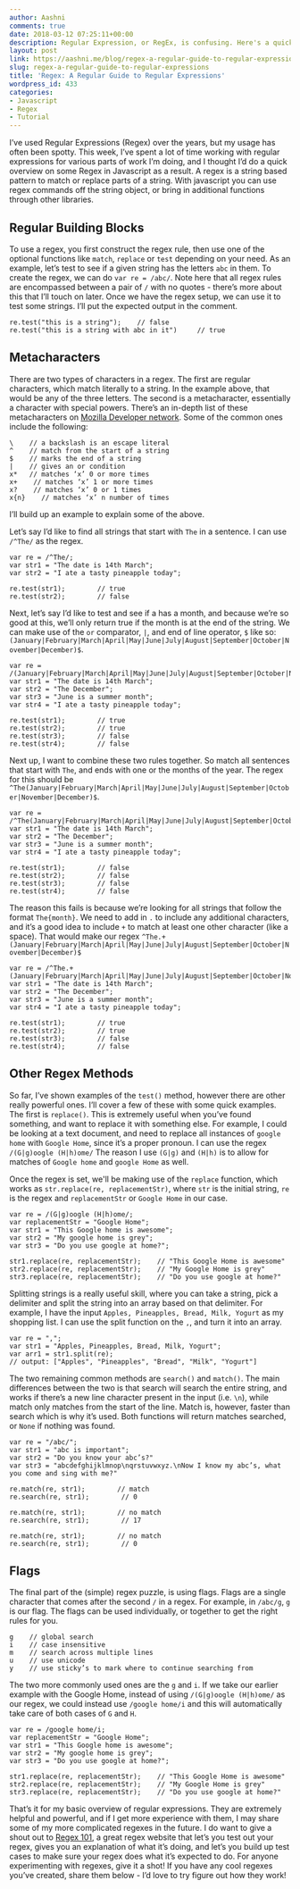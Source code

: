 ```yaml
---
author: Aashni
comments: true
date: 2018-03-12 07:25:11+00:00
description: Regular Expression, or RegEx, is confusing. Here's a quick guide to break things down for you.
layout: post
link: https://aashni.me/blog/regex-a-regular-guide-to-regular-expressions/
slug: regex-a-regular-guide-to-regular-expressions
title: 'Regex: A Regular Guide to Regular Expressions'
wordpress_id: 433
categories:
- Javascript
- Regex
- Tutorial
---
```


I’ve used Regular Expressions (Regex) over the years, but my usage has often been spotty. This week, I’ve spent a lot of time working with regular expressions for various parts of work I’m doing, and I thought I’d do a quick overview on some Regex in Javascript as a result. A regex is a string based pattern to match or replace parts of a string. With javascript you can use regex commands off the string object, or bring in additional functions through other libraries.



## Regular Building Blocks



To use a regex, you first construct the regex rule, then use one of the optional functions like `match`, `replace` or `test` depending on your need. As an example, let’s test to see if a given string has the letters `abc` in them. To create the regex, we can do `var re = /abc/`. Note here that all regex rules are encompassed between a pair of `/` with no quotes - there’s more about this that I’ll touch on later. Once we have the regex setup, we can use it to test some strings. I’ll put the expected output in the comment.


    
    
    re.test("this is a string");    // false
    re.test("this is a string with abc in it")     // true
    





## Metacharacters



There are two types of characters in a regex. The first are regular characters, which match literally to a string. In the example above, that would be any of the three letters. The second is a metacharacter, essentially a character with special powers. There’s an in-depth list of these metacharacters on [Mozilla Developer network](https://developer.mozilla.org/en-US/docs/Web/JavaScript/Reference/Global_Objects/RegExp). Some of the common ones include the following:


    
    
    \    // a backslash is an escape literal
    ^    // match from the start of a string
    $    // marks the end of a string
    |    // gives an or condition
    x*   // matches ‘x’ 0 or more times
    x+    // matches ‘x’ 1 or more times
    x?    // matches ‘x’ 0 or 1 times
    x{n}    // matches ‘x’ n number of times
    



I’ll build up an example to explain some of the above.

Let’s say I’d like to find all strings that start with `The` in a sentence. I can use `/^The/` as the regex.


    
    
    var re = /^The/;
    var str1 = "The date is 14th March";
    var str2 = "I ate a tasty pineapple today";
    
    re.test(str1);        // true
    re.test(str2);        // false
    



Next, let’s say I’d like to test and see if a has a month, and because we’re so good at this, we’ll only return true if the month is at the end of the string. We can make use of the `or` comparator, `|`, and end of line operator, `$` like so: `(January|February|March|April|May|June|July|August|September|October|November|December)$`.


    
    
    var re = /(January|February|March|April|May|June|July|August|September|October|November|December)$/;
    var str1 = "The date is 14th March";
    var str2 = "The December";
    var str3 = "June is a summer month";
    var str4 = "I ate a tasty pineapple today";
    
    re.test(str1);        // true
    re.test(str2);        // true
    re.test(str3);        // false
    re.test(str4);        // false
    



Next up, I want to combine these two rules together. So match all sentences that start with `The`, and ends with one or the months of the year. The regex for this should be `^The(January|February|March|April|May|June|July|August|September|October|November|December)$`.


    
    
    var re = /^The(January|February|March|April|May|June|July|August|September|October|November|December)$/;
    var str1 = "The date is 14th March";
    var str2 = "The December";
    var str3 = "June is a summer month";
    var str4 = "I ate a tasty pineapple today";
    
    re.test(str1);        // false
    re.test(str2);        // false
    re.test(str3);        // false
    re.test(str4);        // false
    



The reason this fails is because we’re looking for all strings that follow the format `The{month}`. We need to add in `.` to include any additional characters, and it’s a good idea to include `+` to match at least one other character (like a space). That would make our regex `^The.+(January|February|March|April|May|June|July|August|September|October|November|December)$`


    
    
    var re = /^The.+(January|February|March|April|May|June|July|August|September|October|November|December)$/;
    var str1 = "The date is 14th March";
    var str2 = "The December";
    var str3 = "June is a summer month";
    var str4 = "I ate a tasty pineapple today";
    
    re.test(str1);        // true
    re.test(str2);        // true
    re.test(str3);        // false
    re.test(str4);        // false
    





## Other Regex Methods



So far, I’ve shown examples of the `test()` method, however there are other really powerful ones. I’ll cover a few of these with some quick examples. The first is `replace()`. This is extremely useful when you’ve found something, and want to replace it with something else. For example, I could be looking at a text document, and need to replace all instances of `google home` with `Google Home`, since it’s a proper pronoun. I can use the regex `/(G|g)oogle (H|h)ome/` The reason I use `(G|g)` and `(H|h)` is to allow for matches of `Google home` and `google Home` as well.

Once the regex is set, we'll be making use of the `replace` function, which works as `str.replace(re, replacementStr)`, where `str` is the initial string, `re` is the regex and `replacementStr` or `Google Home` in our case.


    
    
    var re = /(G|g)oogle (H|h)ome/;
    var replacementStr = "Google Home";
    var str1 = "This Google home is awesome";
    var str2 = "My google home is grey";
    var str3 = "Do you use google at home?";
    
    str1.replace(re, replacementStr);    // "This Google Home is awesome"
    str2.replace(re, replacementStr);    // "My Google Home is grey"
    str3.replace(re, replacementStr);    // "Do you use google at home?"
    



Splitting strings is a really useful skill, where you can take a string, pick a delimiter and split the string into an array based on that delimiter. For example, I have the input `Apples, Pineapples, Bread, Milk, Yogurt` as my shopping list. I can use the split function on the `,`, and turn it into an array.


    
    
    var re = ",";
    var str1 = "Apples, Pineapples, Bread, Milk, Yogurt";
    var arr1 = str1.split(re);
    // output: ["Apples", "Pineapples", "Bread", "Milk", "Yogurt"]
    



The two remaining common methods are `search()` and `match()`. The main differences between the two is that search will search the entire string, and works if there’s a new line character present in the input (i.e. `\n`), while match only matches from the start of the line. Match is, however, faster than search which is why it’s used. Both functions will return matches searched, or `None` if nothing was found.


    
    
    var re = "/abc/";
    var str1 = "abc is important";
    var str2 = "Do you know your abc’s?"
    var str3 = "abcdefghijklmnop\nqrstuvwxyz.\nNow I know my abc’s, what you come and sing with me?"
    
    re.match(re, str1);        // match
    re.search(re, str1);        // 0
    
    re.match(re, str1);        // no match
    re.search(re, str1);        // 17
    
    re.match(re, str1);        // no match
    re.search(re, str1);        // 0
    





## Flags



The final part of the (simple) regex puzzle, is using flags. Flags are a single character that comes after the second `/` in a regex. For example, in `/abc/g`, `g` is our flag. The flags can be used individually, or together to get the right rules for you.


    
    
    g    // global search
    i    // case insensitive
    m    // search across multiple lines
    u    // use unicode
    y    // use sticky’s to mark where to continue searching from
    



The two more commonly used ones are the `g` and `i`. If we take our earlier example with the Google Home, instead of using `/(G|g)oogle (H|h)ome/` as our regex, we could instead use `/google home/i` and this will automatically take care of both cases of `G` and `H`.


    
    
    var re = /google home/i;
    var replacementStr = "Google Home";
    var str1 = "This Google home is awesome";
    var str2 = "My google home is grey";
    var str3 = "Do you use google at home?";
    
    str1.replace(re, replacementStr);    // "This Google Home is awesome"
    str2.replace(re, replacementStr);    // "My Google Home is grey"
    str3.replace(re, replacementStr);    // "Do you use google at home?"
    



That’s it for my basic overview of regular expressions. They are extremely helpful and powerful, and if I get more experience with them, I may share some of my more complicated regexes in the future. I do want to give a shout out to [Regex 101](http://www.regex101.com), a great regex website that let’s you test out your regex, gives you an explanation of what it’s doing, and let’s you build up test cases to make sure your regex does what it’s expected to do. For anyone experimenting with regexes, give it a shot! If you have any cool regexes you’ve created, share them below - I’d love to try figure out how they work!
